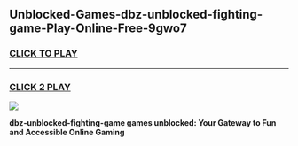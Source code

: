 
## Unblocked-Games-dbz-unblocked-fighting-game-Play-Online-Free-9gwo7
<h3>
<a href="https://premium76.site?title=dbz-unblocked-fighting-game&ref=26A">CLICK TO PLAY</a></h3>
<hr>

<h3>
<a href="https://premium76.site?title=dbz-unblocked-fighting-game&ref=26A">CLICK 2 PLAY</a>
  
</h3>

<a href="https://premium76.site?title=dbz-unblocked-fighting-game&ref=26A"><img src="https://clearcache.store/games.png"></a>


**dbz-unblocked-fighting-game games unblocked: Your Gateway to Fun and Accessible Online Gaming**
